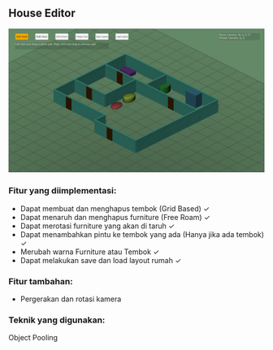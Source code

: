 ## House Editor

![Screenshot](/screenshot.PNG)

### Fitur yang diimplementasi:
- Dapat membuat dan menghapus tembok (Grid Based) ✓
- Dapat menaruh dan menghapus furniture (Free Roam) ✓
- Dapat merotasi furniture yang akan di taruh ✓
- Dapat menambahkan pintu ke tembok yang ada (Hanya jika ada tembok) ✓
- Merubah warna Furniture atau Tembok ✓
- Dapat melakukan save dan load layout rumah ✓

### Fitur tambahan:
- Pergerakan dan rotasi kamera

### Teknik yang digunakan: 
Object Pooling
